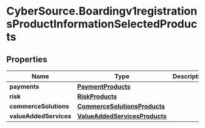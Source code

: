 # CyberSource.Boardingv1registrationsProductInformationSelectedProducts

## Properties
Name | Type | Description | Notes
------------ | ------------- | ------------- | -------------
**payments** | [**PaymentProducts**](PaymentProducts.md) |  | [optional] 
**risk** | [**RiskProducts**](RiskProducts.md) |  | [optional] 
**commerceSolutions** | [**CommerceSolutionsProducts**](CommerceSolutionsProducts.md) |  | [optional] 
**valueAddedServices** | [**ValueAddedServicesProducts**](ValueAddedServicesProducts.md) |  | [optional] 


